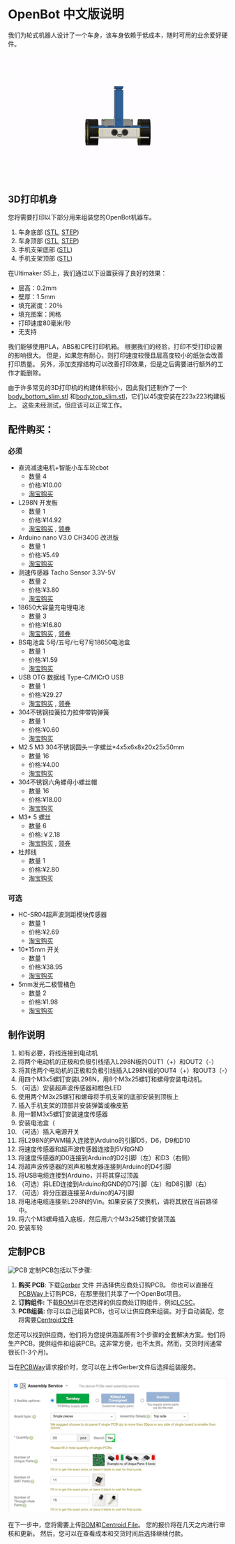 # OpenBot 中文版说明

我们为轮式机器人设计了一个车身，该车身依赖于低成本，随时可用的业余爱好硬件。

![Assembly](../docs/images/assembly.gif)
## 3D打印机身
您将需要打印以下部分用来组装您的OpenBot机器车。

1) 车身底部 ([STL](body_bottom.stl), [STEP](body_bottom.step))
2) 车身顶部 ([STL](body_top.stl), [STEP](body_top.step))
3) 手机支架底部 ([STL](phone_mount_bottom.stl))
4) 手机支架顶部 ([STL](phone_mount_top.stl))

在Ultimaker S5上，我们通过以下设置获得了良好的效果：

- 层高：0.2mm
- 壁厚：1.5mm
- 填充密度：20％
- 填充图案：网格
- 打印速度80毫米/秒
- 无支持

我们能够使用PLA，ABS和CPE打印机箱。 根据我们的经验，打印不受打印设置的影响很大。 但是，如果您有耐心，则打印速度较慢且层高度较小的纸张会改善打印质量。 另外，添加支撑结构可以改善打印效果，但是之后需要进行额外的工作才能删除。

由于许多常见的3D打印机的构建体积较小，因此我们还制作了一个[body_bottom_slim.stl](./body_bottom_slim.stl) 和[body_top_slim.stl](./body_top_slim.stl)，它们以45度安装在223x223构建板上。 这些未经测试，但应该可以正常工作。

## 配件购买：


### 必须
- 直流减速电机+智能小车车轮cbot 
    - 数量 4
    - 价格:¥10.00
    - [淘宝购买](https://s.click.taobao.com/GA955xu)
- L298N 开发板
    - 数量 1
    - 价格:¥14.92
    - [淘宝购买](https://s.click.taobao.com/pyt45xu) , [领券](https://s.click.taobao.com/C1nJ4xu)
- Arduino nano V3.0 CH340G 改进版 
    - 数量 1
    - 价格:¥5.49
    - [淘宝购买](https://s.click.taobao.com/iI1K4xu)
- 测速传感器 Tacho Sensor 3.3V-5V
    - 数量 2
    - 价格:¥3.80
    - [淘宝购买](https://s.click.taobao.com/jMA45xu)
- 18650大容量充电锂电池
    - 数量 3
    - 价格:¥16.80
    - [淘宝购买](https://s.click.taobao.com/5jj45xu) , [领券](https://s.click.taobao.com/ww855xu)
- BS电池盒 5号/五号/七号7号18650电池盒 
    - 数量 1
    - 价格:¥1.59
    - [淘宝购买](https://s.click.taobao.com/tzcJ4xu)
- USB OTG 数据线 Type-C/MICrO USB
    - 数量 1
    - 价格:¥29.27
    - [淘宝购买](https://s.click.taobao.com/vmo45xu) , [领券](https://s.click.taobao.com/zjmJ4xu)
- 304不锈钢拉簧拉力拉伸带钩弹簧 
    - 数量 1
    - 价格:¥0.60
    - [淘宝购买](https://s.click.taobao.com/nj1Kzwu)
- M2.5 M3 304不锈钢圆头一字螺丝*4x5x6x8x20x25x50mm
    - 数量 16
    - 价格:¥4.00
    - [淘宝购买](https://s.click.taobao.com/GGF45xu)
- 304不锈钢六角螺母小螺丝帽
    - 数量 16
    - 价格:¥18.00
    - [淘宝购买](https://s.click.taobao.com/3roD0xu)
- M3* 5 螺丝
    - 数量 6
    - 价格:￥2.18
    - [淘宝购买](https://s.click.taobao.com/WHO55xu) , [领券](https://s.click.taobao.com/6Np45xu)
- 杜邦线
    - 数量 1
    - 价格:¥2.80
    - [淘宝购买](https://s.click.taobao.com/nfSJ4xu)

### 可选
- HC-SR04超声波测距模块传感器
    - 数量 1
    - 价格:¥2.69
    - [淘宝购买](https://s.click.taobao.com/q5545xu)
- 10*15mm 开关
    - 数量 1
    - 价格:¥38.95
    - [淘宝购买](https://s.click.taobao.com/8YrJ4xu)
- 5mm发光二极管橘色 
    - 数量 2
    - 价格:¥1.98
    - [淘宝购买](https://s.click.taobao.com/rjXJ4xu)

## 制作说明

1. 如有必要，将线连接到电动机
2. 将两个电动机的正极和负极引线插入L298N板的OUT1（+）和OUT2（-）
3. 将其他两个电动机的正极和负极引线插入L298N板的OUT4（+）和OUT3（-）
4. 用四个M3x5螺钉安装L298N，用8个M3x25螺钉和螺母安装电动机。
5. （可选）安装超声波传感器和橙色LED
6. 使用两个M3x25螺钉和螺母将手机支架的底部安装到顶板上
7. 插入手机支架的顶部并安装弹簧或橡皮筋
8. 用一颗M3x5螺钉安装速度传感器
9. 安装电池盒（
10. （可选）插入电源开关
11. 将L298N的PWM输入连接到Arduino的引脚D5，D6，D9和D10
12. 将速度传感器和超声波传感器连接到5V和GND
13. 将速度传感器的D0连接到Arduino的D2引脚（左）和D3（右侧）
14. 将超声波传感器的回声和触发器连接到Arduino的D4引脚
15. 将USB电缆连接到Arduino，并将其穿过顶盖
16. （可选）将LED连接到Arduino和GND的D7引脚（左）和D8引脚（右）
17. （可选）将分压器连接至Arduino的A7引脚
18. 将电池电缆连接至L298N的Vin。如果安装了交换机，请将其放在当前路径中。
19. 将六个M3螺母插入底板，然后用六个M3x25螺钉安装顶盖
20. 安装车轮

## 定制PCB
![PCB](../docs/images/pcb_3d.png)
定制PCB包括以下步骤:
1) **购买 PCB**: 下载[Gerber](gerber.zip) 文件 并选择供应商处订购PCB。 你也可以直接在[PCBWay](https://www.pcbway.com/project/shareproject/OpenBot__Turning_Smartphones_into_Robots.html)上订购PCB，在那里我们共享了一个OpenBot项目。
2) **订购组件:** 下载[BOM](BOM.csv)并在您选择的供应商处订购组件，例如[LCSC](https://lcsc.com)。
3) **PCB组装:** 你可以自己组装PCB，也可以让供应商来组装。对于自动装配，您将需要[Centroid文件](centroid_file.csv)

您还可以找到供应商，他们将为您提供涵盖所有3个步骤的全套解决方案。他们将生产PCB，提供组件和组装PCB。这非常方便，也不太贵。然而，交货时间通常很长(1-3个月)。

当在[PCBWay](https://www.pcbway.com/orderonline.aspx)请求报价时，您可以在上传Gerber文件后选择组装服务。

![Assembly Service](../docs/images/assembly_service.jpg)

在下一步中，您将需要上传[BOM](BOM.csv)和[Centroid File](centroid_file.csv)。 您的报价将在几天之内进行审核和更新。 然后，您可以在查看成本和交货时间后选择继续付款。